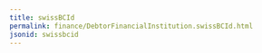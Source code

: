 ```yaml
---
title: swissBCId
permalink: finance/DebtorFinancialInstitution.swissBCId.html
jsonid: swissbcid
---
```

